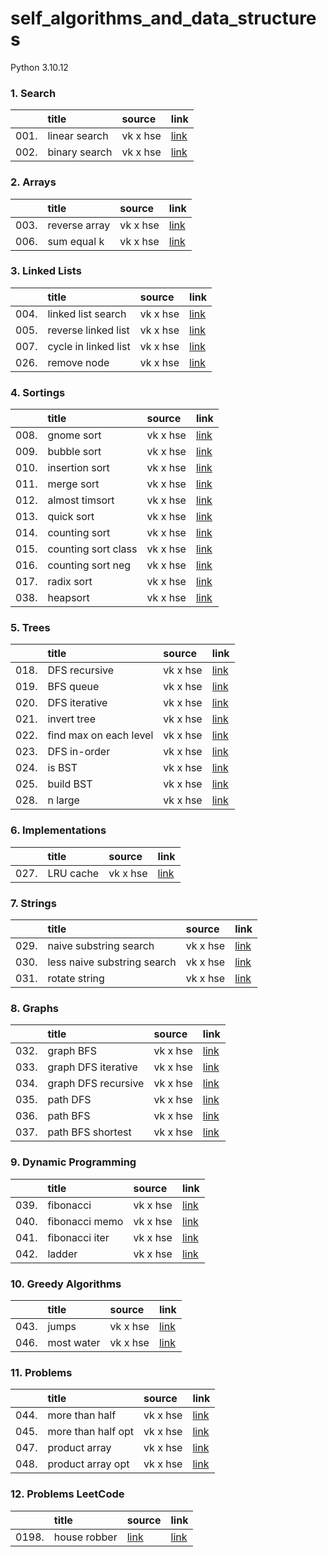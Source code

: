 # self_algorithms_and_data_structures
Python 3.10.12

### 1. Search
|      | title | source | link |
| :--- | :---- | :----- | :--- |
| 001. | linear search | vk x hse | [link](https://github.com/evgenydarkhanov/self_algorithms_and_data_structures/blob/main/01_search/001_linear_search.py) |
| 002. | binary search | vk x hse | [link](https://github.com/evgenydarkhanov/self_algorithms_and_data_structures/blob/main/01_search/002_binary_search.py) |

### 2. Arrays
|      | title | source | link |
| :--- | :---- | :----- | :--- |
| 003. | reverse array | vk x hse | [link](https://github.com/evgenydarkhanov/self_algorithms_and_data_structures/blob/main/02_arrays/003_reverse_array.py) |
| 006. | sum equal k | vk x hse | [link](https://github.com/evgenydarkhanov/self_algorithms_and_data_structures/blob/main/02_arrays/006_sum_equal_k.py) |

### 3. Linked Lists
|      | title | source | link |
| :--- | :---- | :----- | :--- |
| 004. | linked list search | vk x hse | [link](https://github.com/evgenydarkhanov/self_algorithms_and_data_structures/blob/main/03_linked_lists/004_linked_list_search.py) |
| 005. | reverse linked list | vk x hse | [link](https://github.com/evgenydarkhanov/self_algorithms_and_data_structures/blob/main/03_linked_lists/005_reverse_linked_list.py) |
| 007. | cycle in linked list | vk x hse | [link](https://github.com/evgenydarkhanov/self_algorithms_and_data_structures/blob/main/03_linked_lists/007_cycle_in_linked_list.py) |
| 026. | remove node | vk x hse | [link](https://github.com/evgenydarkhanov/self_algorithms_and_data_structures/blob/main/03_linked_lists/026_remove_node.py) |

### 4. Sortings
|      | title | source | link |
| :--- | :---- | :----- | :--- |
| 008. | gnome sort | vk x hse | [link](https://github.com/evgenydarkhanov/self_algorithms_and_data_structures/blob/main/04_sortings/008_gnome_sort.py) |
| 009. | bubble sort | vk x hse | [link](https://github.com/evgenydarkhanov/self_algorithms_and_data_structures/blob/main/04_sortings/009_bubble_sort.py) |
| 010. | insertion sort | vk x hse | [link](https://github.com/evgenydarkhanov/self_algorithms_and_data_structures/blob/main/04_sortings/010_insertion_sort.py) |
| 011. | merge sort | vk x hse | [link](https://github.com/evgenydarkhanov/self_algorithms_and_data_structures/blob/main/04_sortings/011_merge_sort.py) |
| 012. | almost timsort | vk x hse | [link](https://github.com/evgenydarkhanov/self_algorithms_and_data_structures/blob/main/04_sortings/012_almost_timsort.py) |
| 013. | quick sort | vk x hse | [link](https://github.com/evgenydarkhanov/self_algorithms_and_data_structures/blob/main/04_sortings/013_quick_sort.py) |
| 014. | counting sort | vk x hse | [link](https://github.com/evgenydarkhanov/self_algorithms_and_data_structures/blob/main/04_sortings/014_counting_sort.py) |
| 015. | counting sort class | vk x hse | [link](https://github.com/evgenydarkhanov/self_algorithms_and_data_structures/blob/main/04_sortings/015_counting_sort_class.py) |
| 016. | counting sort neg | vk x hse | [link](https://github.com/evgenydarkhanov/self_algorithms_and_data_structures/blob/main/04_sortings/016_counting_sort_neg.py) |
| 017. | radix sort | vk x hse | [link](https://github.com/evgenydarkhanov/self_algorithms_and_data_structures/blob/main/04_sortings/017_radix_sort.py) |
| 038. | heapsort | vk x hse | [link](https://github.com/evgenydarkhanov/self_algorithms_and_data_structures/blob/main/04_sortings/038_heapsort.py) |

### 5. Trees
|      | title | source | link |
| :--- | :---- | :----- | :--- |
| 018. | DFS recursive | vk x hse | [link](https://github.com/evgenydarkhanov/self_algorithms_and_data_structures/blob/main/05_trees/018_tree_search_dfs_rec.py) |
| 019. | BFS queue | vk x hse | [link](https://github.com/evgenydarkhanov/self_algorithms_and_data_structures/blob/main/05_trees/019_tree_search_bfs.py) |
| 020. | DFS iterative | vk x hse | [link](https://github.com/evgenydarkhanov/self_algorithms_and_data_structures/blob/main/05_trees/020_tree_search_dfs_iter.py) |
| 021. | invert tree | vk x hse | [link](https://github.com/evgenydarkhanov/self_algorithms_and_data_structures/blob/main/05_trees/021_invert_tree.py) |
| 022. | find max on each level | vk x hse | [link](https://github.com/evgenydarkhanov/self_algorithms_and_data_structures/blob/main/05_trees/022_find_max_level.py) |
| 023. | DFS in-order | vk x hse | [link](https://github.com/evgenydarkhanov/self_algorithms_and_data_structures/blob/main/05_trees/023_tree_traverse_dfs_in_order.py) |
| 024. | is BST | vk x hse | [link](https://github.com/evgenydarkhanov/self_algorithms_and_data_structures/blob/main/05_trees/024_is_bst.py) |
| 025. | build BST | vk x hse | [link](https://github.com/evgenydarkhanov/self_algorithms_and_data_structures/blob/main/05_trees/025_build_bst.py) |
| 028. | n large | vk x hse | [link](https://github.com/evgenydarkhanov/self_algorithms_and_data_structures/blob/main/05_trees/028_n_max.py) |

### 6. Implementations
|      | title | source | link |
| :--- | :---- | :----- | :--- |
| 027. | LRU cache | vk x hse | [link](https://github.com/evgenydarkhanov/self_algorithms_and_data_structures/blob/main/06_implementations/027_lru_cache.py) |

### 7. Strings
|      | title | source | link |
| :--- | :---- | :----- | :--- |
| 029. | naive substring search | vk x hse | [link](https://github.com/evgenydarkhanov/self_algorithms_and_data_structures/blob/main/07_strings/029_naive_substring_search.py) |
| 030. | less naive substring search | vk x hse | [link](https://github.com/evgenydarkhanov/self_algorithms_and_data_structures/blob/main/07_strings/030_less_naive_substring_search.py) |
| 031. | rotate string | vk x hse | [link](https://github.com/evgenydarkhanov/self_algorithms_and_data_structures/blob/main/07_strings/031_rotate_string.py) |

### 8. Graphs
|      | title | source | link |
| :--- | :---- | :----- | :--- |
| 032. | graph BFS | vk x hse | [link](https://github.com/evgenydarkhanov/self_algorithms_and_data_structures/blob/main/08_graphs/032_graph_bfs.py) |
| 033. | graph DFS iterative | vk x hse | [link](https://github.com/evgenydarkhanov/self_algorithms_and_data_structures/blob/main/08_graphs/033_graph_dfs_iterative.py) |
| 034. | graph DFS recursive | vk x hse | [link](https://github.com/evgenydarkhanov/self_algorithms_and_data_structures/blob/main/08_graphs/034_graph_dfs_recursive.py) |
| 035. | path DFS | vk x hse | [link](https://github.com/evgenydarkhanov/self_algorithms_and_data_structures/blob/main/08_graphs/035_path_dfs.py) |
| 036. | path BFS | vk x hse | [link](https://github.com/evgenydarkhanov/self_algorithms_and_data_structures/blob/main/08_graphs/036_path_bfs.py) |
| 037. | path BFS shortest | vk x hse | [link](https://github.com/evgenydarkhanov/self_algorithms_and_data_structures/blob/main/08_graphs/037_path_bfs_shortest.py) |

### 9. Dynamic Programming
|      | title | source | link |
| :--- | :---- | :----- | :--- |
| 039. | fibonacci | vk x hse | [link](https://github.com/evgenydarkhanov/self_algorithms_and_data_structures/blob/main/09_dynamic/039_fibonacci.py) |
| 040. | fibonacci memo | vk x hse | [link](https://github.com/evgenydarkhanov/self_algorithms_and_data_structures/blob/main/09_dynamic/040_fibonacci_memo.py) |
| 041. | fibonacci iter | vk x hse | [link](https://github.com/evgenydarkhanov/self_algorithms_and_data_structures/blob/main/09_dynamic/041_fibonacci_iter.py) |
| 042. | ladder | vk x hse | [link](https://github.com/evgenydarkhanov/self_algorithms_and_data_structures/blob/main/09_dynamic/042_ladder.py) |

### 10. Greedy Algorithms
|      | title | source | link |
| :--- | :---- | :----- | :--- |
| 043. | jumps | vk x hse | [link](https://github.com/evgenydarkhanov/self_algorithms_and_data_structures/blob/main/10_greedy/043_jumps.py) |
| 046. | most water | vk x hse | [link](https://github.com/evgenydarkhanov/self_algorithms_and_data_structures/blob/main/10_greedy/046_container_with_most_water.py) |

### 11. Problems
|      | title | source | link |
| :--- | :---- | :----- | :--- |
| 044. | more than half | vk x hse | [link](https://github.com/evgenydarkhanov/self_algorithms_and_data_structures/blob/main/11_problems/044_more_than_half.py) |
| 045. | more than half opt | vk x hse | [link](https://github.com/evgenydarkhanov/self_algorithms_and_data_structures/blob/main/11_problems/045_more_than_half_opt.py) |
| 047. | product array | vk x hse | [link](https://github.com/evgenydarkhanov/self_algorithms_and_data_structures/blob/main/11_problems/047_product_array.py) |
| 048. | product array opt | vk x hse | [link](https://github.com/evgenydarkhanov/self_algorithms_and_data_structures/blob/main/11_problems/048_product_array_opt.py) |

### 12. Problems LeetCode
|      | title | source | link |
| :--- | :---- | :----- | :--- |
| 0198. | house robber | [link](https://leetcode.com/problems/house-robber/description/) | [link](https://github.com/evgenydarkhanov/self_algorithms_and_data_structures/blob/main/12_problems_leetcode/0198_house_robber.py) |
